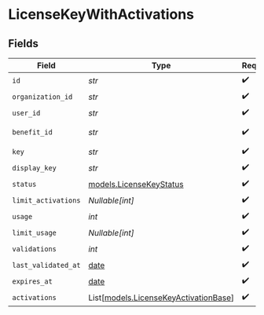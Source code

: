 # LicenseKeyWithActivations


## Fields

| Field                                                                          | Type                                                                           | Required                                                                       | Description                                                                    |
| ------------------------------------------------------------------------------ | ------------------------------------------------------------------------------ | ------------------------------------------------------------------------------ | ------------------------------------------------------------------------------ |
| `id`                                                                           | *str*                                                                          | :heavy_check_mark:                                                             | N/A                                                                            |
| `organization_id`                                                              | *str*                                                                          | :heavy_check_mark:                                                             | N/A                                                                            |
| `user_id`                                                                      | *str*                                                                          | :heavy_check_mark:                                                             | N/A                                                                            |
| `benefit_id`                                                                   | *str*                                                                          | :heavy_check_mark:                                                             | The benefit ID.                                                                |
| `key`                                                                          | *str*                                                                          | :heavy_check_mark:                                                             | N/A                                                                            |
| `display_key`                                                                  | *str*                                                                          | :heavy_check_mark:                                                             | N/A                                                                            |
| `status`                                                                       | [models.LicenseKeyStatus](../models/licensekeystatus.md)                       | :heavy_check_mark:                                                             | N/A                                                                            |
| `limit_activations`                                                            | *Nullable[int]*                                                                | :heavy_check_mark:                                                             | N/A                                                                            |
| `usage`                                                                        | *int*                                                                          | :heavy_check_mark:                                                             | N/A                                                                            |
| `limit_usage`                                                                  | *Nullable[int]*                                                                | :heavy_check_mark:                                                             | N/A                                                                            |
| `validations`                                                                  | *int*                                                                          | :heavy_check_mark:                                                             | N/A                                                                            |
| `last_validated_at`                                                            | [date](https://docs.python.org/3/library/datetime.html#date-objects)           | :heavy_check_mark:                                                             | N/A                                                                            |
| `expires_at`                                                                   | [date](https://docs.python.org/3/library/datetime.html#date-objects)           | :heavy_check_mark:                                                             | N/A                                                                            |
| `activations`                                                                  | List[[models.LicenseKeyActivationBase](../models/licensekeyactivationbase.md)] | :heavy_check_mark:                                                             | N/A                                                                            |